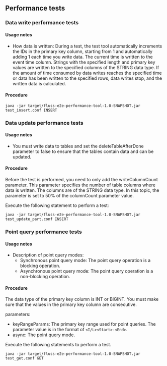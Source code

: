 ## Performance tests
### Data write performance tests
#### Usage notes
- How data is written: During a test, the test tool automatically increments the IDs in the primary key column, starting from 1 and automatically adding 1 each time you write data. The current time is written to the event time column. Strings with the specified length and primary key values are written to the specified columns of the STRING data type. If the amount of time consumed by data writes reaches the specified time or data has been written to the specified rows, data writes stop, and the written data is calculated.

#### Procedure

```
java -jar target/fluss-e2e-performance-tool-1.0-SNAPSHOT.jar test_insert.conf INSERT
```

### Data update performance tests
#### Usage notes

- You must write data to tables and set the deleteTableAfterDone parameter to false to ensure that the tables contain data and can be updated.

#### Procedure

Before the test is performed, you need to only add the writeColumnCount parameter. This parameter specifies the number of table columns where data is written. The columns are of the STRING data type. In this topic, the parameter is set to 50% of the columnCount parameter value.

Execute the following statement to perform a test:
```
java -jar target/fluss-e2e-performance-tool-1.0-SNAPSHOT.jar test_update_part.conf INSERT
```

### Point query performance tests
#### Usage notes
- Description of point query modes:
    - Synchronous point query mode: The point query operation is a blocking operation.
    - Asynchronous point query mode: The point query operation is a non-blocking operation.

#### Procedure
The data type of the primary key column is INT or BIGINT. You must make sure that the values in the primary key column are consecutive.

parameters:
- keyRangeParams: The primary key range used for point queries. The parameter value is in the format of `<I/L><Start>-<End>`.
- async: The point query mode.

Execute the following statements to perform a test.
```
java -jar target/fluss-e2e-performance-tool-1.0-SNAPSHOT.jar test_get.conf GET
```